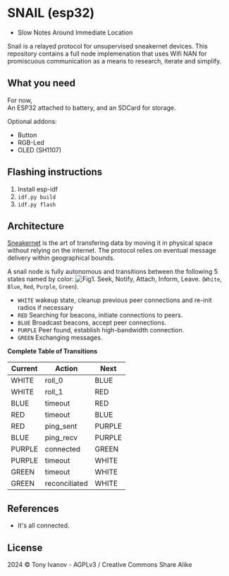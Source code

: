 # SNAIL (esp32)

- Slow Notes Around Immediate Location

Snail is a relayed protocol for unsupervised sneakernet devices.
This repository contains a full node implemenation that uses Wifi NAN for promiscuous communication
as a means to research, iterate and simplify.

## What you need
For now,  
An ESP32 attached to battery, and an SDCard for storage.

Optional addons:
 - Button
 - RGB-Led
 - OLED (SH1107)

<!--
## Releases

> Don't ask, just flash!

[M5 Atom Lite]() [Firmware]()
[M5 Stack]() [Firmware]()
[Wemos + SH1106LCD]() [Firmware]()
-->

## Flashing instructions

1. Install esp-idf
2. `idf.py build`
3. `idf.py flash`

## Architecture

[Sneakernet](https://en.wikipedia.org/wiki/Sneakernet) is the art of transfering data by moving it in physical space without relying on the internet.
The protocol relies on eventual message delivery within geographical bounds.

A snail node is fully autonomous and transitions between the following 5 states named by color:
![Fig1. Seek, Notify, Attach, Inform, Leave.](./doc/states.svg)
(`White`, `Blue`, `Red`, `Purple`, `Green`).

- `WHITE` wakeup state, cleanup previous peer connections and re-init radios if necessary
- `RED` Searching for beacons, initiate connections to peers.
- `BLUE` Broadcast beacons, accept peer connections.
- `PURPLE` Peer found, establish high-bandwidth connection.
- `GREEN` Exchanging messages.


**Complete Table of Transitions**

| Current | Action        | Next   |
|---------|---------------|--------|
| WHITE   | roll_0        | BLUE   |
| WHITE   | roll_1        | RED    |
| BLUE    | timeout       | RED    |
| RED     | timeout       | BLUE   |
| RED     | ping_sent     | PURPLE |
| BLUE    | ping_recv     | PURPLE |
| PURPLE  | connected     | GREEN  |
| PURPLE  | timeout       | WHITE  |
| GREEN   | timeout       | WHITE  |
| GREEN   | reconciliated | WHITE  |


## References
- It's all connected.


<!--
- [That Wifi NAN Paper]()
- [Wifi Aware (NAN) Specifications 3.1]()
- [Range Based Set Reconcilliation]() impl. [Negentropy]()
-->

## License

2024 © Tony Ivanov - AGPLv3 / Creative Commons Share Alike
